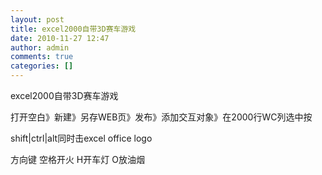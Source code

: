 ```yaml
---
layout: post
title: excel2000自带3D赛车游戏
date: 2010-11-27 12:47
author: admin
comments: true
categories: []
---
```

excel2000自带3D赛车游戏

打开空白》新建》另存WEB页》发布》添加交互对象》在2000行WC列选中按

shift|ctrl|alt同时击excel office logo

方向键    空格开火   H开车灯    O放油烟

